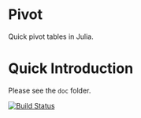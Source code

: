 # Pivot

Quick pivot tables in Julia.

# Quick Introduction

Please see the `doc` folder.

[![Build Status](https://travis-ci.org/cpritcha/Pivots.jl.svg?branch=master)](https://travis-ci.org/cpritcha/Pivots.jl)
